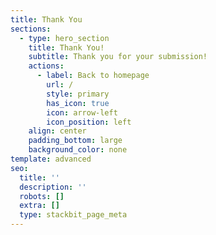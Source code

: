 ```yaml
---
title: Thank You
sections:
  - type: hero_section
    title: Thank You!
    subtitle: Thank you for your submission!
    actions:
      - label: Back to homepage
        url: /
        style: primary
        has_icon: true
        icon: arrow-left
        icon_position: left
    align: center
    padding_bottom: large
    background_color: none
template: advanced
seo:
  title: ''
  description: ''
  robots: []
  extra: []
  type: stackbit_page_meta
---
```

